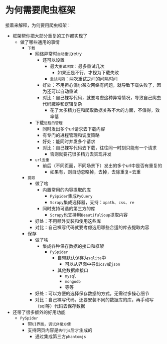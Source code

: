 # 为何需要爬虫框架

接着来解释，为何要用爬虫框架：

* 框架帮你把大部分重复的工作都实现了
  * 做了哪些通用的事情
    * `下载`
      * 网络异常时`自动重试`retry
        * 还可以设置
          * 最大`重试次数`：最多重试几次
            * 如果还是不行，才视为下载失败
          * `重试间隔`：两次重试之间的间隔时间
        * 好处：不用担心偶尔某次网络有问题，就导致下载失败了，因为还可以自动重试
        * 对比：自己裸写代码，就要考虑这种异常情况，导致自己爬虫代码臃肿和逻辑复杂
          * 花了太多精力在和爬取数据关系不大的方面，不值得，效率低
      * 下载`进程的管理`
        * 同时发出多个url请求去下载内容
        * 有专门的进程管理和调度策略
        * 好处：能同时并发多个请求
        * 对比：自己裸写代码去下载，往往同一时刻只能有一个请求
          * 否则就要花很多精力去实现并发
      * `url去重`
        * 前后（不同页面，不同场景下）发出的多个url中是否有重复的
          * 如果有，则自动忽略掉，去掉，去除重复=去重
    * `提取`
      * 做了啥
        * 内置常用的内容提取的库
          * `PySpider`集成`PyQuery`
          * `Scrapy`集成选择器，支持：`xpath`、`css`、`re`
        * 同时支持可选的第三方的库
          * `Scrapy`也支持用`BeautifulSoup`提取内容
      * 好处：不用额外安装和使用这些库
      * 对比：自己裸写代码就要考虑选用哪些合适的库去提取内容
    * 保存
      * 做了啥
        * 集成各种保存数据的接口和框架
          * `PySpider`
            * 自带默认保存为`sqlite`中
              * 可以从界面中导出`csv`或`json`
            * 其他数据库接口
              * `mysql`
              * `mongodb`
              * 等等
      * 好处：可以方便的选择保存数据的方式，无需过多操心细节
      * 对比：自己裸写代码，还要安装不同的数据库的库，再手动写（sql等）代码去保存数据
* 还带了很多额外的好用功能
  * `PySpider`
    * 带`UI界面`，`调试非常方便`
    * 支持网页内容是`执行js`后才生成的
      * 通过集成第三方`phantomjs`
